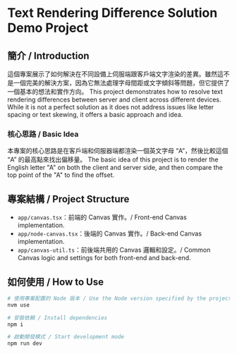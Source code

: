 # Text Rendering Difference Solution Demo Project

## 簡介 / Introduction
這個專案展示了如何解決在不同設備上伺服端跟客戶端文字渲染的差異。雖然這不是一個完美的解決方案，因為它無法處理字母間距或文字傾斜等問題，但它提供了一個基本的想法和實作方向。
This project demonstrates how to resolve text rendering differences between server and client across different devices. While it is not a perfect solution as it does not address issues like letter spacing or text skewing, it offers a basic approach and idea.

### 核心思路 / Basic Idea
本專案的核心思路是在客戶端和伺服器端都渲染一個英文字母 “A”，然後比較這個 “A” 的最高點來找出偏移量。
The basic idea of this project is to render the English letter "A" on both the client and server side, and then compare the top point of the "A" to find the offset.

## 專案結構 / Project Structure
- `app/canvas.tsx`：前端的 Canvas 實作。/ Front-end Canvas implementation.
- `app/node-canvas.tsx`：後端的 Canvas 實作。/ Back-end Canvas implementation.
- `app/canvas-util.ts`：前後端共用的 Canvas 邏輯和設定。/ Common Canvas logic and settings for both front-end and back-end.

## 如何使用 / How to Use

```bash
# 使用專案配置的 Node 版本 / Use the Node version specified by the project
nvm use
```

```bash
# 安裝依賴 / Install dependencies
npm i
```

```bash
# 啟動開發模式 / Start development mode
npm run dev
```
